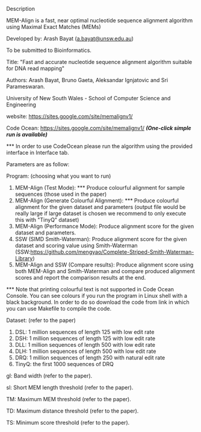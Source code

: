 Description

MEM-Align is a fast, near optimal nucleotide sequence alignment algorithm using Maximal Exact Matches (MEMs)

Developed by: Arash Bayat (a.bayat@unsw.edu.au)

To be submitted to Bioinformatics.

Title: "Fast and accurate nucleotide sequence alignment algorithm suitable for DNA read mapping"

Authors: Arash Bayat, Bruno Gaeta, Aleksandar Ignjatovic and Sri Parameswaran.

University of New South Wales - School of Computer Science and Engineering

website: https://sites.google.com/site/memalignv1/

Code Ocean: https://sites.google.com/site/memalignv1/ ***(One-click simple run is available)***


*** In order to use CodeOcean please run the algorithm using the provided interface in Interface tab.

Parameters are as follow:

Program: (choosing what you want to run)
 1. MEM-Align (Test Mode): *** Produce colourful alignment for sample sequences (those used in the paper)
 2. MEM-Align (Generate Colourful Alignment): *** Produce colourful alignment for the given dataset and parameters (output file would be really large if large dataset is chosen we recommend to only execute this with "TinyQ" dataset)
 3. MEM-Align (Performance Mode): Produce alignment score for the given dataset and parameters.
 4. SSW (SIMD Smith-Waterman): Produce alignment score for the given dataset and scoring value using Smith-Waterman (SSW:https://github.com/mengyao/Complete-Striped-Smith-Waterman-Library)
 5. MEM-Align and SSW (Compare results): Produce alignment score using both MEM-Align and Smith-Waterman and compare produced alignment scores and report the comparison results at the end.
 
*** Note that printing colourful text is not supported in Code Ocean Console. You can see colours if you run the program in Linux shell with a black background. In order to do so download the code from link in which you can use Makefile to compile the code.

Dataset: (refer to the paper)
 1. DSL: 1 million sequences of length 125 with low edit rate
 2. DSH: 1 million sequences of length 125 with low edit rate
 3. DLL: 1 million sequences of length 500 with low edit rate
 4. DLH: 1 million sequences of length 500 with low edit rate
 5. DRQ: 1 million sequences of length 250 with natural edit rate
 6. TinyQ: the first 1000 sequences of DRQ

gl: Band width (refer to the paper).

sl: Short MEM length threshold (refer to the paper).

TM: Maximum MEM threshold (refer to the paper).

TD: Maximum distance threshold (refer to the paper).

TS: Minimum score threshold (refer to the paper).
